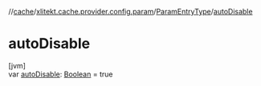 //[cache](../../../index.md)/[xlitekt.cache.provider.config.param](../index.md)/[ParamEntryType](index.md)/[autoDisable](auto-disable.md)

# autoDisable

[jvm]\
var [autoDisable](auto-disable.md): [Boolean](https://kotlinlang.org/api/latest/jvm/stdlib/kotlin/-boolean/index.html) = true
